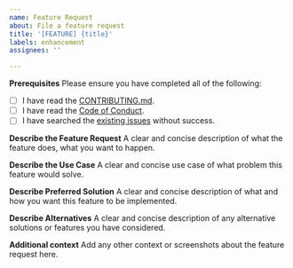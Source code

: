 ```yaml
---
name: Feature Request
about: File a feature request
title: '[FEATURE] {title}'
labels: enhancement
assignees: ''

---
```

**Prerequisites**
Please ensure you have completed all of the following:
- [ ] I have read the [CONTRIBUTING.md](../blob/master/CONTRIBUTING.md).
- [ ] I have read the [Code of Conduct](../blob/master/CODE_OF_CONDUCT.md).
- [ ] I have searched the [existing issues](https://github.com/N-Tek/strikeDipToDdd/issues?q=is%3Aissue+label%3Aenhancement) without success.

**Describe the Feature Request**
A clear and concise description of what the feature does, what you want to happen.

**Describe the Use Case**
A clear and concise use case of what problem this feature would solve.

**Describe Preferred Solution**
A clear and concise description of what and how you want this feature to be implemented.

**Describe Alternatives**
A clear and concise description of any alternative solutions or features you have considered.

**Additional context**
Add any other context or screenshots about the feature request here.
